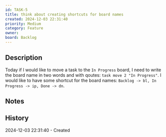 ```yaml
---
id: TASK-5
title: think about creating shortcuts for board names
created: 2024-12-03 22:31:40
priority: Medium
category: Feature
owner: 
board: Backlog
---
```


## Description
Today if I would like to move a task to the `In Progress` board,
I need to write the board name in two words and with qoutes: `task move 2 "In Progress"`.
I would like to have some shortcut for the board names: `Backlog -> bl, In Progress -> ip, Done -> dn`.

## Notes


## History
2024-12-03 22:31:40 - Created
